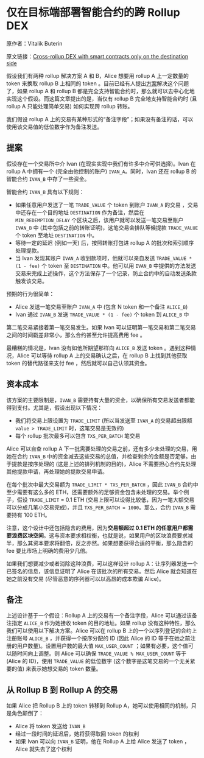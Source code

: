 # 仅在目标端部署智能合约的跨 Rollup DEX

原作者：Vitalik Buterin

原文链接：[Cross-rollup DEX with smart contracts only on the destination side](https://ethresear.ch/t/cross-rollup-dex-with-smart-contracts-only-on-the-destination-side/8778/2)

假设我们有两种 rollup 解决方案 A 和 B，Alice 想要用 rollup A 上一定数量的 token 来换取 rollup B 上相同的 token 。目前已经有人提出[方案](https://hop.exchange/whitepaper.pdf)解决这个问题了，如果 rollup A 和 rollup B 都是完全支持智能合约时，那么就可以去中心化地实现这个假设。而这篇文章提出的是，当仅有 rollup B 完全地支持智能合约时 (且 rollup A 只能处理简单交易) 如何实现跨 rollup 转账。

我们假设 rollup A 上的交易有某种形式的“备注字段”；如果没有备注的话，可以使用该交易值的低位数字作为备注发送。

## 提案

假设存在一个交易所中介 Ivan (在现实实现中我们有许多中介可供选择)。Ivan 在 rollup A 中拥有一个 (完全由他控制的账户) `IVAN_A`。同时，Ivan 还在 rollup B 的智能合约 `IVAN_B` 中存了一些资金。

智能合约 `IVAN_B` 具有以下规则：

-  如果任意用户发送了一笔 `TRADE_VALUE` 个 token 到账户 `IVAN_A` 的交易 ，交易中还存在一个目的地址 `DESTINATION` 作为备注，然后在 `MIN_REDEMPTION_DELAY` 个区块之后，该用户就可以发送一笔交易至账户 `IVAN_B` 中 (其中包括之前的转账证明)，这笔交易会排队等候提款 `TRADE_VALUE` 个 token 至地址 `DESTINATION` 中。
-  等待一定的延迟 (例如一天) 后，按照转账打包进 rollup A 的批次和索引顺序处理提款。
-  当 Ivan 发现其账户 `IVAN_A` 收到款项时，他就可以亲自发送 `TRADE_VALUE * (1 - fee)` 个 token 至 `DESTINATION` 中。他可以用 `IVAN_B` 中提供的方法发送交易来完成上述操作，这个方法保存了一个记录，防止合约中的自动发送条款触发该交易。

预期的行为很简单：

- Alice 发送一笔交易至账户 `IVAN_A` 中 (包含 N  token  和一个备注 `ALICE_B`)
- Ivan 通过 `IVAN_B` 发送 `TRADE_VALUE * (1 - fee)` 个 token 到 `ALICE_B` 中

第二笔交易紧接着第一笔交易发生。如果 Ivan 可以证明第一笔交易和第二笔交易之间的时间戳差非常小，那么合约甚至允许提高费用 fee 。

最糟糕的情况是，Ivan 没有如他所期望那样向 `ALICE_B` 发送 token 。遇到这种情况，Alice 可以等待 rollup A 上的交易确认之后，在 rollup B 上找到其他获取 token 的替代路径来支付 fee ，然后就可以自己认领其资金。

## 资本成本

该方案的主要限制是，`IVAN_B` 需要持有大量的资金，以确保所有交易发送者都能得到支付。尤其是，假设出现以下情况：

- 我们将交易上限设置为 `TRADE_LIMIT` (所以当发送至 `IVAN_A` 的交易超出限额 `value > TRADE_LIMIT` 时，这笔交易是无效的)
-  每个 rollup 批次最多可以包含 `TXS_PER_BATCH` 笔交易

Alice 可以自查 rollup A 下一批需要处理的交易之前，还有多少未处理的交易，用她在合约 `IVAN_B` 中的资金减去这些交易的总值，并检查剩余的金额是否足够。由于提款是按序处理的 (这是上述的排列机制的目的)，Alice 不需要担心合约先处理其他提款申请，再处理她的提款交易申请。

在每个批次中最大交易额为 `TRADE_LIMIT * TXS_PER_BATCH` ，因此 `IVAN_B` 合约中至少需要有这么多的 ETH，还需要额外的足够资金包含未处理的交易。举个例子，假设 `TRADE_LIMIT` = 0.1 ETH (交易上限可以设得比较低，因为一笔大额交易可以分成几笔小交易完成)，并且 `TXS_PER_BATCH = 1000`。那么，合约 `IVAN_B` 需要持有 100 ETH。

注意，这个设计中还包括隐含的费用，因为**交易额超过 0.1 ETH 的任意用户都需要浪费区块空间**。这与资本要求相权衡，也就是说，如果用户的区块浪费要求减半，那么其资本要求将翻倍，反之亦然。如果想要获得合适的平衡，那么隐含的 fee 要比市场上明确的费用少几倍。

如果我们想要减少或者消除这种浪费，可以这样设计 rollup A：让序列器发送一个已签名的信息，该信息证明了 Alice 在该批次的所有交易。然后 Alice 就会知道在她之前没有交易 (尽管恶意的序列器可以以高昂的成本欺骗 Alice)。

## 备注

上述设计基于一个假设：Rollup A 上的交易有一个备注字段，Alice 可以通过该备注指定 `ALICE_B` 作为她接收 token 的目的地址。如果 rollup 没有这种特性，那么我们可以使用以下解决方案。Alice 可以在 rollup B 上的一个以序列登记的合约上注册账号 `ALICE_B` ，并获得一个按序分配的 ID (因此 Alice 的 ID 等于在她之前注册的用户数量)。设置用户数的最大值 `MAX_USER_COUNT` ；如果有必要，这个值可以随时间向上调整。则 Alice 可以确保  `TRADE_VALUE % MAX_USER_COUNT` 等于 (Alice 的 ID)，使用 `TRADE_VALUE` 的低位数字 (这个数字是这笔交易的一个无关紧要的值) 来表示她想交易的 token 数量。

## 从 Rollup B 到 Rollup A 的交易

如果 Alice 把 Rollup B 上的 token 转移到 Rollup A，她可以使用相同的机制，只是角色颠倒了：

- Alice 将 token 发送给 `IVAN_B`
-  经过一段时间的延迟后，她将获得取回 token 的权利
-  如果 Ivan 可以向 `IVAN_B` 证明，他在 Rollup A 上给 Alice 发送了 token ，Alice 就失去了这个权利